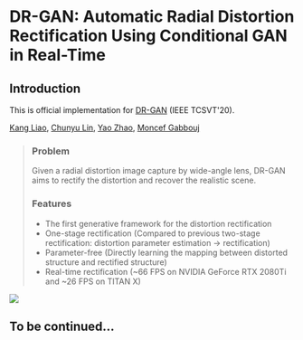 # DR-GAN: Automatic Radial Distortion Rectification Using Conditional GAN in Real-Time
## Introduction
This is official implementation for [DR-GAN](https://ieeexplore.ieee.org/document/8636975) (IEEE TCSVT'20).

[Kang Liao](https://kangliao929.github.io/), [Chunyu Lin](http://faculty.bjtu.edu.cn/8549/), [Yao Zhao](http://mepro.bjtu.edu.cn/zhaoyao/e_index.htm), [Moncef Gabbouj](https://www.tuni.fi/en/moncef-gabbouj)
> ### Problem
> Given a radial distortion image capture by wide-angle lens, DR-GAN aims to rectify the distortion and recover the realistic scene.
>  ### Features
>  * The first generative framework for the distortion rectification
>  * One-stage rectification (Compared to previous two-stage rectification: distortion parameter estimation -> rectification)
>  * Parameter-free (Directly learning the mapping between distorted structure and rectified structure)
>  * Real-time rectification (~66 FPS on NVIDIA GeForce RTX 2080Ti and ~26 FPS on TITAN X)

![](https://github.com/KangLiao929/DR-GAN/blob/main/img/1.png) 
## To be continued...
